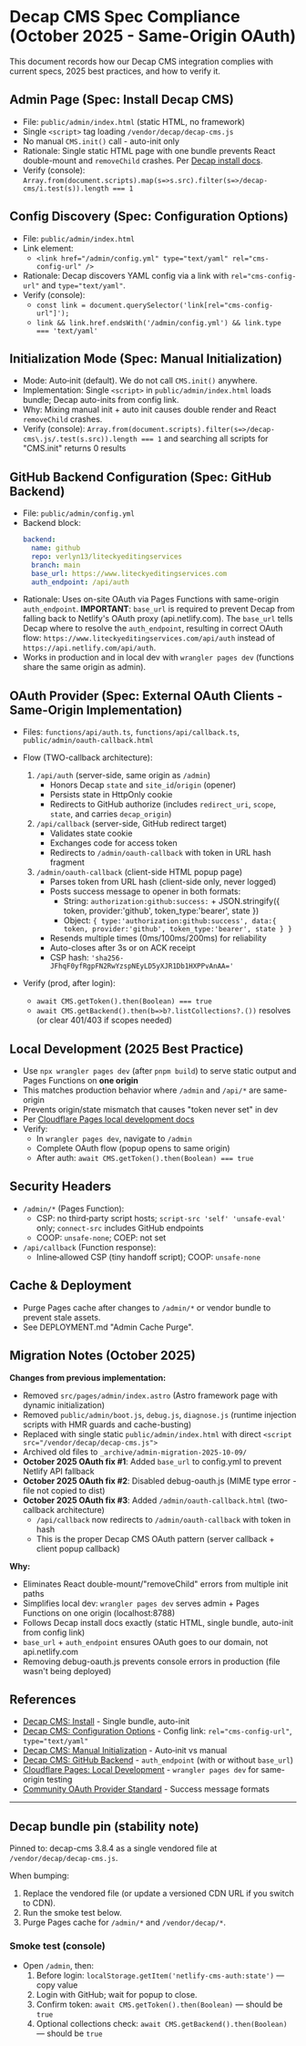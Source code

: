 # Decap CMS Spec Compliance (October 2025 - Same-Origin OAuth)

This document records how our Decap CMS integration complies with current specs, 2025 best practices, and how to verify it.

## Admin Page (Spec: Install Decap CMS)

- File: `public/admin/index.html` (static HTML, no framework)
- Single `<script>` tag loading `/vendor/decap/decap-cms.js`
- No manual `CMS.init()` call - auto-init only
- Rationale: Single static HTML page with one bundle prevents React double-mount and `removeChild` crashes. Per [Decap install docs](https://decapcms.org/docs/install-decap-cms/).
- Verify (console): `Array.from(document.scripts).map(s=>s.src).filter(s=>/decap-cms/i.test(s)).length === 1`

## Config Discovery (Spec: Configuration Options)

- File: `public/admin/index.html`
- Link element:
  - `<link href="/admin/config.yml" type="text/yaml" rel="cms-config-url" />`
- Rationale: Decap discovers YAML config via a link with `rel="cms-config-url"` and `type="text/yaml"`.
- Verify (console):
  - `const link = document.querySelector('link[rel="cms-config-url"]');`
  - `link && link.href.endsWith('/admin/config.yml') && link.type === 'text/yaml'`

## Initialization Mode (Spec: Manual Initialization)

- Mode: Auto‑init (default). We do not call `CMS.init()` anywhere.
- Implementation: Single `<script>` in `public/admin/index.html` loads bundle; Decap auto-inits from config link.
- Why: Mixing manual init + auto init causes double render and React `removeChild` crashes.
- Verify (console): `Array.from(document.scripts).filter(s=>/decap-cms\.js/.test(s.src)).length === 1` and searching all scripts for "CMS.init" returns 0 results

## GitHub Backend Configuration (Spec: GitHub Backend)

- File: `public/admin/config.yml`
- Backend block:
  ```yml
  backend:
    name: github
    repo: verlyn13/liteckyeditingservices
    branch: main
    base_url: https://www.liteckyeditingservices.com
    auth_endpoint: /api/auth
  ```
- Rationale: Uses on-site OAuth via Pages Functions with same-origin `auth_endpoint`. **IMPORTANT**: `base_url` is required to prevent Decap from falling back to Netlify's OAuth proxy (api.netlify.com). The `base_url` tells Decap where to resolve the `auth_endpoint`, resulting in correct OAuth flow: `https://www.liteckyeditingservices.com/api/auth` instead of `https://api.netlify.com/api/auth`.
- Works in production and in local dev with `wrangler pages dev` (functions share the same origin as admin).

## OAuth Provider (Spec: External OAuth Clients - Same-Origin Implementation)

- Files: `functions/api/auth.ts`, `functions/api/callback.ts`, `public/admin/oauth-callback.html`
- Flow (TWO-callback architecture):
  1) `/api/auth` (server-side, same origin as `/admin`)
     - Honors Decap `state` and `site_id`/`origin` (opener)
     - Persists state in HttpOnly cookie
     - Redirects to GitHub authorize (includes `redirect_uri`, `scope`, `state`, and carries `decap_origin`)
  2) `/api/callback` (server-side, GitHub redirect target)
     - Validates state cookie
     - Exchanges code for access token
     - Redirects to `/admin/oauth-callback` with token in URL hash fragment
  3) `/admin/oauth-callback` (client-side HTML popup page)
     - Parses token from URL hash (client-side only, never logged)
     - Posts success message to opener in both formats:
       - String: `authorization:github:success:` + JSON.stringify({ token, provider:'github', token_type:'bearer', state })
       - Object: `{ type:'authorization:github:success', data:{ token, provider:'github', token_type:'bearer', state } }`
     - Resends multiple times (0ms/100ms/200ms) for reliability
     - Auto-closes after 3s or on ACK receipt
     - CSP hash: `'sha256-JFhqF0yfRgpFN2RwYzspNEyLD5yXJR1Db1HXPPvAnAA='`

- Verify (prod, after login):
  - `await CMS.getToken().then(Boolean) === true`
  - `await CMS.getBackend().then(b=>b?.listCollections?.())` resolves (or clear 401/403 if scopes needed)

## Local Development (2025 Best Practice)

- Use `npx wrangler pages dev` (after `pnpm build`) to serve static output and Pages Functions on **one origin**
- This matches production behavior where `/admin` and `/api/*` are same-origin
- Prevents origin/state mismatch that causes "token never set" in dev
- Per [Cloudflare Pages local development docs](https://developers.cloudflare.com/pages/functions/local-development/)
- Verify:
  - In `wrangler pages dev`, navigate to `/admin`
  - Complete OAuth flow (popup opens to same origin)
  - After auth: `await CMS.getToken().then(Boolean) === true`

## Security Headers

- `/admin/*` (Pages Function):
  - CSP: no third‑party script hosts; `script-src 'self' 'unsafe-eval'` only; `connect-src` includes GitHub endpoints
  - COOP: `unsafe-none`; COEP: not set
- `/api/callback` (Function response):
  - Inline‑allowed CSP (tiny handoff script); COOP: `unsafe-none`

## Cache & Deployment

- Purge Pages cache after changes to `/admin/*` or vendor bundle to prevent stale assets.
- See DEPLOYMENT.md "Admin Cache Purge".

## Migration Notes (October 2025)

**Changes from previous implementation:**
- Removed `src/pages/admin/index.astro` (Astro framework page with dynamic initialization)
- Removed `public/admin/boot.js`, `debug.js`, `diagnose.js` (runtime injection scripts with HMR guards and cache-busting)
- Replaced with single static `public/admin/index.html` with direct `<script src="/vendor/decap/decap-cms.js">`
- Archived old files to `_archive/admin-migration-2025-10-09/`
- **October 2025 OAuth fix #1**: Added `base_url` to config.yml to prevent Netlify API fallback
- **October 2025 OAuth fix #2**: Disabled debug-oauth.js (MIME type error - file not copied to dist)
- **October 2025 OAuth fix #3**: Added `/admin/oauth-callback.html` (two-callback architecture)
  - `/api/callback` now redirects to `/admin/oauth-callback` with token in hash
  - This is the proper Decap CMS OAuth pattern (server callback + client popup callback)

**Why:**
- Eliminates React double-mount/"removeChild" errors from multiple init paths
- Simplifies local dev: `wrangler pages dev` serves admin + Pages Functions on one origin (localhost:8788)
- Follows Decap install docs exactly (static HTML, single bundle, auto-init from config link)
- `base_url` + `auth_endpoint` ensures OAuth goes to our domain, not api.netlify.com
- Removing debug-oauth.js prevents console errors in production (file wasn't being deployed)

## References
- [Decap CMS: Install](https://decapcms.org/docs/install-decap-cms/) - Single bundle, auto-init
- [Decap CMS: Configuration Options](https://decapcms.org/docs/configuration-options/) - Config link: `rel="cms-config-url"`, `type="text/yaml"`
- [Decap CMS: Manual Initialization](https://decapcms.org/docs/manual-initialization/) - Auto‑init vs manual
- [Decap CMS: GitHub Backend](https://decapcms.org/docs/github-backend/) - `auth_endpoint` (with or without `base_url`)
- [Cloudflare Pages: Local Development](https://developers.cloudflare.com/pages/functions/local-development/) - `wrangler pages dev` for same-origin testing
- [Community OAuth Provider Standard](https://github.com/vencax/netlify-cms-github-oauth-provider) - Success message formats

---

## Decap bundle pin (stability note)

Pinned to: decap-cms 3.8.4 as a single vendored file at `/vendor/decap/decap-cms.js`.

When bumping:
1) Replace the vendored file (or update a versioned CDN URL if you switch to CDN).
2) Run the smoke test below.
3) Purge Pages cache for `/admin/*` and `/vendor/decap/*`.

### Smoke test (console)
- Open `/admin`, then:
  1) Before login: `localStorage.getItem('netlify-cms-auth:state')` — copy value
  2) Login with GitHub; wait for popup to close.
  3) Confirm token: `await CMS.getToken().then(Boolean)` — should be `true`
  4) Optional collections check: `await CMS.getBackend().then(Boolean)` — should be `true`
